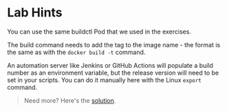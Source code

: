 # Lab Hints

You can use the same buildctl Pod that we used in the exercises.

The build command needs to add the tag to the image name - the format is the same as with the `docker build -t` command.

An automation server like Jenkins or GitHub Actions will populate a build number as an environment variable, but the release version will need to be set in your scripts. You can do it manually here with the Linux `export` command.

> Need more? Here's the [solution](solution.md).